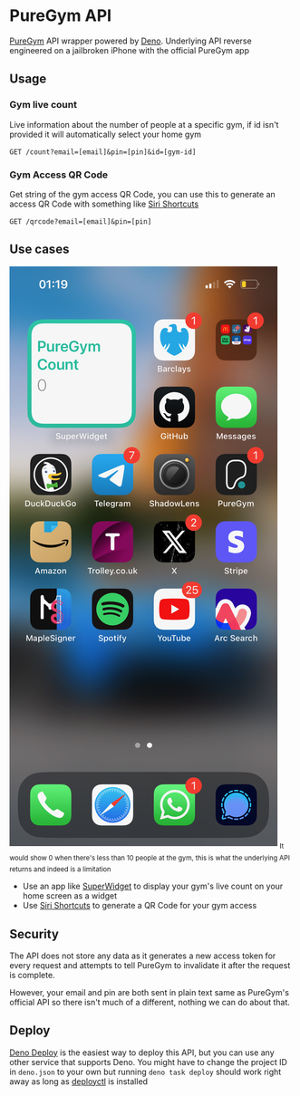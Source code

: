 # PureGym API

[PureGym](https://www.puregym.com/) API wrapper powered by [Deno](https://deno.com/).  Underlying API reverse engineered on a jailbroken iPhone with the official PureGym app

## Usage

### Gym live count
Live information about the number of people at a specific gym, if id isn't provided it will automatically select your home gym
```http request
GET /count?email=[email]&pin=[pin]&id=[gym-id]
```

### Gym Access QR Code
Get string of the gym access QR Code, you can use this to generate an access QR Code with something like [Siri Shortcuts](https://apps.apple.com/us/app/shortcuts/id915249334)
```http request
GET /qrcode?email=[email]&pin=[pin]
```

## Use cases
<img src="https://github.com/lockieluke/puregym-api/blob/master/assets/live_count_widget.jpeg?raw=true">
<sub>It would show 0 when there's less than 10 people at the gym, this is what the underlying API returns and indeed is a limitation</sub>

- Use an app like [SuperWidget](https://superwidget.app/) to display your gym's live count on your home screen as a widget
- Use [Siri Shortcuts](https://apps.apple.com/us/app/shortcuts/id915249334) to generate a QR Code for your gym access

## Security
The API does not store any data as it generates a new access token for every request and attempts to tell PureGym to invalidate it after the request is complete.

However, your email and pin are both sent in plain text same as PureGym's official API so there isn't much of a different, nothing we can do about that.

## Deploy
[Deno Deploy](https://deno.com/deploy) is the easiest way to deploy this API, but you can use any other service that supports Deno.
You might have to change the project ID in `deno.json` to your own but running `deno task deploy` should work right away as long as
[deployctl](https://github.com/denoland/deployctl) is installed
